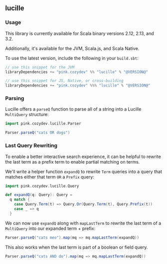 ## lucille

### Usage

This library is currently available for Scala binary versions 2.12, 2.13, and 3.2.

Additionally, it's available for the JVM, Scala.js, and Scala Native.

To use the latest version, include the following in your `build.sbt`:

```scala
// use this snippet for the JVM
libraryDependencies += "pink.cozydev" %% "lucille" % "@VERSION@"

// use this snippet for JS, Native, or cross-building
libraryDependencies += "pink.cozydev" %%% "lucille" % "@VERSION@"
```

### Parsing

Lucille offers a `parseQ` function to parse all of a string into a Lucille `MultiQuery` structure:

```scala mdoc
import pink.cozydev.lucille.Parser

Parser.parseQ("cats OR dogs")
```

### Last Query Rewriting

To enable a better interactive search experience, it can be helpful to rewrite the last term as a
prefix term to enable partial matching on terms.

We'll write a helper function `expandQ` to rewrite `Term` queries into a query that matches either
that term `OR` a `Prefix` query:

```scala mdoc:silent
import pink.cozydev.lucille.Query

def expandQ(q: Query): Query =
  q match {
    case Query.Term(t) => Query.Or(Query.Term(t), Query.Prefix(t))
    case _ => q
  }
```

We can now use `expandQ` along with `mapLastTerm` to rewrite the last term of a `MultiQuery` into our
expanded term + prefix:

```scala mdoc
Parser.parseQ("cats meo").map(mq => mq.mapLastTerm(expandQ))
```

This also works when the last term is part of a boolean or field query.

```scala mdoc
Parser.parseQ("cats AND do").map(mq => mq.mapLastTerm(expandQ))
```